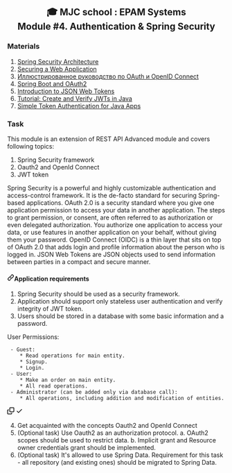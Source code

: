 <h2 align="center"> 🎓 MJC school : EPAM Systems<br/>Module #4. Authentication & Spring Security</h2>

<h3>Materials</h3>
<ol dir="auto">
<li><a href="https://spring.io/guides/topicals/spring-security-architecture" rel="nofollow">Spring Security Architecture</a></li>
<li><a href="https://spring.io/guides/gs/securing-web/" rel="nofollow">Securing a Web Application</a></li>
<li><a href="https://habr.com/ru/company/flant/blog/475942/" rel="nofollow">Иллюстрированное руководство по OAuth и OpenID Connect</a></li>
<li><a href="https://spring.io/guides/tutorials/spring-boot-oauth2/" rel="nofollow">Spring Boot and OAuth2</a></li>
<li><a href="https://jwt.io/introduction/" rel="nofollow">Introduction to JSON Web Tokens</a></li>
<li><a href="https://developer.okta.com/blog/2018/10/31/jwts-with-java" rel="nofollow">Tutorial: Create and Verify JWTs in Java</a></li>
<li><a href="https://developer.okta.com/blog/2018/10/16/token-auth-for-java" rel="nofollow">Simple Token Authentication for Java Apps</a></li>
</ol>

<h3>Task</h3>
<p dir="auto">This module is an extension of REST API Advanced module and covers following topics:</p>
<ol dir="auto">
<li>Spring Security framework</li>
<li>Oauth2 and OpenId Connect</li>
<li>JWT token</li>
</ol>
<p dir="auto">Spring Security is a powerful and highly customizable authentication and access-control framework. It is the de-facto standard for securing Spring-based applications. OAuth 2.0 is a security standard where you give one application permission to access your data in another application. The steps to grant permission, or consent, are often referred to as authorization or even delegated authorization. You authorize one application to access your data, or use features in another application on your behalf, without giving them your password. OpenID Connect (OIDC) is a thin layer that sits on top of OAuth 2.0 that adds login and profile information about the person who is logged in. JSON Web Tokens are JSON objects used to send information between parties in a compact and secure manner.</p>
<h4 dir="auto"><a id="user-content-application-requirements" class="anchor" aria-hidden="true" href="#application-requirements"><svg class="octicon octicon-link" viewBox="0 0 16 16" version="1.1" width="16" height="16" aria-hidden="true"><path fill-rule="evenodd" d="M7.775 3.275a.75.75 0 001.06 1.06l1.25-1.25a2 2 0 112.83 2.83l-2.5 2.5a2 2 0 01-2.83 0 .75.75 0 00-1.06 1.06 3.5 3.5 0 004.95 0l2.5-2.5a3.5 3.5 0 00-4.95-4.95l-1.25 1.25zm-4.69 9.64a2 2 0 010-2.83l2.5-2.5a2 2 0 012.83 0 .75.75 0 001.06-1.06 3.5 3.5 0 00-4.95 0l-2.5 2.5a3.5 3.5 0 004.95 4.95l1.25-1.25a.75.75 0 00-1.06-1.06l-1.25 1.25a2 2 0 01-2.83 0z"></path></svg></a>Application requirements</h4>
<ol dir="auto">
<li>Spring Security should be used as a security framework.</li>
<li>Application should support only stateless user authentication and verify integrity of JWT token.</li>
<li>Users should be stored in a database with some basic information and a password.</li>
</ol>
<p dir="auto">User Permissions:</p>
<div class="snippet-clipboard-content position-relative overflow-auto"><pre><code> - Guest:
    * Read operations for main entity.
    * Signup.
    * Login.
 - User:
    * Make an order on main entity.
    * All read operations.
 - Administrator (can be added only via database call):
    * All operations, including addition and modification of entities.
</code></pre><div class="zeroclipboard-container position-absolute right-0 top-0">
    <clipboard-copy aria-label="Copy" class="ClipboardButton btn js-clipboard-copy m-2 p-0 tooltipped-no-delay" data-copy-feedback="Copied!" data-tooltip-direction="w" value=" - Guest:
    * Read operations for main entity.
    * Signup.
    * Login.
 - User:
    * Make an order on main entity.
    * All read operations.
 - Administrator (can be added only via database call):
    * All operations, including addition and modification of entities." tabindex="0" role="button">
      <svg aria-hidden="true" height="16" viewBox="0 0 16 16" version="1.1" width="16" data-view-component="true" class="octicon octicon-copy js-clipboard-copy-icon m-2">
    <path fill-rule="evenodd" d="M0 6.75C0 5.784.784 5 1.75 5h1.5a.75.75 0 010 1.5h-1.5a.25.25 0 00-.25.25v7.5c0 .138.112.25.25.25h7.5a.25.25 0 00.25-.25v-1.5a.75.75 0 011.5 0v1.5A1.75 1.75 0 019.25 16h-7.5A1.75 1.75 0 010 14.25v-7.5z"></path><path fill-rule="evenodd" d="M5 1.75C5 .784 5.784 0 6.75 0h7.5C15.216 0 16 .784 16 1.75v7.5A1.75 1.75 0 0114.25 11h-7.5A1.75 1.75 0 015 9.25v-7.5zm1.75-.25a.25.25 0 00-.25.25v7.5c0 .138.112.25.25.25h7.5a.25.25 0 00.25-.25v-7.5a.25.25 0 00-.25-.25h-7.5z"></path>
</svg>
      <svg aria-hidden="true" height="16" viewBox="0 0 16 16" version="1.1" width="16" data-view-component="true" class="octicon octicon-check js-clipboard-check-icon color-fg-success d-none m-2">
    <path fill-rule="evenodd" d="M13.78 4.22a.75.75 0 010 1.06l-7.25 7.25a.75.75 0 01-1.06 0L2.22 9.28a.75.75 0 011.06-1.06L6 10.94l6.72-6.72a.75.75 0 011.06 0z"></path>
</svg>
    </clipboard-copy>
  </div></div>
  <ol start="4" dir="auto">
<li>Get acquainted with the concepts Oauth2 and OpenId Connect</li>
<li>(Optional task) Use Oauth2 as an authorization protocol.
a. OAuth2 scopes should be used to restrict data.
b. Implicit grant and Resource owner credentials grant should be implemented.</li>
<li>(Optional task) It's allowed to use Spring Data. Requirement for this task - all repository (and existing ones) should be migrated to Spring Data.</li>
</ol>
